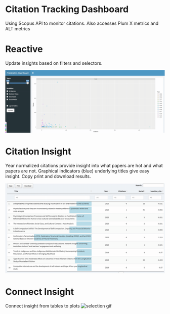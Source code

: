 # Citation Tracking Dashboard
Using Scopus API to monitor citations. 
Also accesses Plum X metrics and ALT metrics

# Reactive 
Update insights based on filters and selectors.

![update gif](img/update.gif)

# Citation Insight
Year normalized citations provide insight into what papers are hot and 
what papers are not. Graphical indicators (blue) underlying titles give easy insight. Copy print and download results.

![citations gif](img/baseline_citations.gif)

# Connect Insight
Connect insight from tables to plots
![selection gif](img/selectors.gif)


